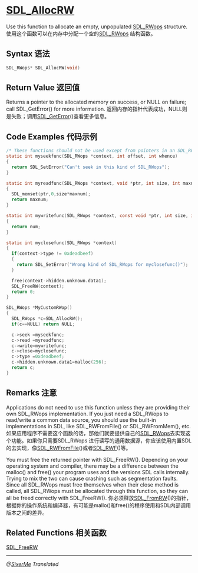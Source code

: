 # [SDL_AllocRW](http://wiki.libsdl.org/SDL_AllocRW?highlight=%28%5CbCategoryAPI%5Cb%29%7C%28SDLFunctionTemplate%29)
 Use this function to allocate an empty, unpopulated [SDL_RWops](http://wiki.libsdl.org/SDL_RWops) structure.
使用这个函数可以在内存中分配一个空的[SDL_RWops](http://wiki.libsdl.org/SDL_RWops) 结构函数。
## Syntax 语法

```c 
SDL_RWops* SDL_AllocRW(void)
```
## Return Value 返回值

Returns a pointer to the allocated memory on success, or NULL on failure; call SDL_GetError() for more information.
返回内存的指针代表成功，NULL则是失败；调用[SDL_GetError](http://wiki.libsdl.org/SDL_GetError)()查看更多信息。
## Code Examples 代码示例
```c 
/* These functions should not be used except from pointers in an SDL_RWops 这个函数只能在SDL_RWops中使用 */
static int myseekfunc(SDL_RWops *context, int offset, int whence)
{
  return SDL_SetError("Can't seek in this kind of SDL_RWops");
}

static int myreadfunc(SDL_RWops *context, void *ptr, int size, int maxnum)
{
  SDL_memset(ptr,0,size*maxnum);
  return maxnum;
}

static int mywritefunc(SDL_RWops *context, const void *ptr, int size, int num)
{
  return num;
}

static int myclosefunc(SDL_RWops *context)
{
  if(context->type != 0xdeadbeef)
  {
    return SDL_SetError("Wrong kind of SDL_RWops for myclosefunc()");
  }

  free(context->hidden.unknown.data1);
  SDL_FreeRW(context);
  return 0;
}

SDL_RWops *MyCustomRWop()
{
  SDL_RWops *c=SDL_AllocRW();
  if(c==NULL) return NULL;

  c->seek =myseekfunc;
  c->read =myreadfunc;
  c->write=mywritefunc;
  c->close=myclosefunc;
  c->type =0xdeadbeef;
  c->hidden.unknown.data1=malloc(256);
  return c;
}
```
## Remarks 注意

Applications do not need to use this function unless they are providing their own SDL_RWops implementation. If you just need a SDL_RWops to read/write a common data source, you should use the built-in implementations in SDL, like SDL_RWFromFile() or SDL_RWFromMem(), etc.
如果应用程序不需要这个函数的话，那他们就要提供自己的[SDL_RWops](http://wiki.libsdl.org/SDL_RWops)去实现这个功能。如果你只需要SDL_RWops 进行读写的通用数据源，你应该使用内置SDL的去实现，像[SDL_RWFromFile](http://wiki.libsdl.org/SDL_RWFromMem)()或者[SDL_RWF](http://wiki.libsdl.org/SDL_RWFromMem)()等。

You must free the returned pointer with SDL_FreeRW(). Depending on your operating system and compiler, there may be a difference between the malloc() and free() your program uses and the versions SDL calls internally. Trying to mix the two can cause crashing such as segmentation faults. Since all SDL_RWops must free themselves when their close method is called, all SDL_RWops must be allocated through this function, so they can all be freed correctly with SDL_FreeRW().
你必须释放[SDL_FromRW](http://wikilibsdl.org/SDL_FromRW)()的指针，根据你的操作系统和编译器，有可能是mallo()和free()的程序使用和SDL内部调用版本之间的差异。

## Related Functions 相关函数

[SDL_FreeRW](http://wikilibsdl.org/SDL_FromRW)

-----------------------------------------------------------------
*@[SixerMe](https://github.com/DXkite) Translated*